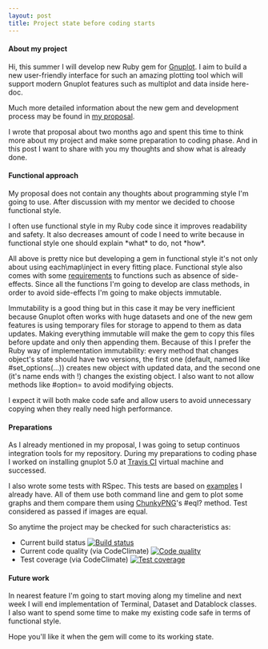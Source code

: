 ```yaml
---
layout: post
title: Project state before coding starts
---
```


#### About my project

Hi, this summer I will develop new Ruby gem for [Gnuplot](http://www.gnuplot.info/). I aim to build a new user-friendly interface for such an amazing plotting tool which will support modern Gnuplot features such as multiplot and data inside here-doc.

Much more detailed information about the new gem and development process may be found in [my proposal](http://www.google-melange.com/gsoc/proposal/public/google/gsoc2015/dilcom/5629499534213120).

I wrote that proposal about two months ago and spent this time to think more about my project and make some preparation to coding phase. And in this post I want to share with you my thoughts and show what is already done.

#### Functional approach

My proposal does not contain any thoughts about programming style I'm going to use. After discussion with my mentor we decided to choose functional style.

I often use functional style in my Ruby code since it improves readability and safety. It also decreases amount of code I need to write because in functional style one should explain \*what\* to do, not \*how\*.

All above is pretty nice but developing a gem in functional style it's not only about using each\map\inject in every fitting place.
Functional style also comes with some [requirements](http://www.sitepoint.com/functional-programming-techniques-with-ruby-part-i/) to functions such as absence of side-effects.
Since all the functions I'm going to develop are class methods, in order to avoid side-effects I'm going to make objects immutable.

Immutability is a good thing but in this case it may be very inefficient because Gnuplot often works with huge datasets and one of the new gem features is using temporary files for storage to append to them as data updates.
Making everything immutable will make the gem to copy this files before update and only then appending them.
Because of this I prefer the Ruby way of implementation immutability: every method that changes object's state should have two versions, the first one (default, named like #set_options(...)) creates new object with updated data, and the second one (it's name ends with !) changes the existing object. I also want to not allow methods like #option= to avoid modifying objects.

I expect it will both make code safe and allow users to avoid unnecessary copying when they really need high performance.

#### Preparations

As I already mentioned in my proposal, I was going to setup continuos integration tools for my repository. During my preparations to coding phase I worked on installing gnuplot 5.0 at [Travis CI](https://travis-ci.org/) virtual machine and successed.

I also wrote some tests with RSpec. This tests are based on [examples](https://github.com/dilcom/gnuplotrb/tree/master/examples) I already have. All of them use both command line and gem to plot some graphs and them compare them using [ChunkyPNG](http://chunkypng.com/)'s #eql? method. Test considered as passed if images are equal.

So anytime the project may be checked for such characteristics as:

+ Current build status [![Build status](https://travis-ci.org/dilcom/gnuplotrb.svg?branch=master)](https://travis-ci.org/dilcom/gnuplotrb)
+ Current code quality (via CodeClimate) [![Code quality](https://codeclimate.com/github/dilcom/gnuplotrb/badges/gpa.svg)](https://codeclimate.com/github/dilcom/gnuplotrb/)
+ Test coverage (via CodeClimate) [![Test coverage](https://codeclimate.com/github/dilcom/gnuplotrb/badges/coverage.svg)](https://codeclimate.com/github/dilcom/gnuplotrb/)

#### Future work

In nearest feature I'm going to start moving along my timeline and next week I will end implementation of Terminal, Dataset and Datablock classes. I also want to spend some time to make my existing code safe in terms of functional style.

Hope you'll like it when the gem will come to its working state.
